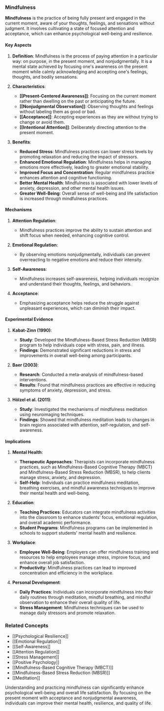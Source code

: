 ### Mindfulness

**Mindfulness** is the practice of being fully present and engaged in the current moment, aware of your thoughts, feelings, and sensations without judgment. It involves cultivating a state of focused attention and acceptance, which can enhance psychological well-being and resilience.

#### Key Aspects

1. **Definition**:
   Mindfulness is the process of paying attention in a particular way: on purpose, in the present moment, and nonjudgmentally. It is a mental state achieved by focusing one's awareness on the present moment while calmly acknowledging and accepting one's feelings, thoughts, and bodily sensations.

2. **Characteristics**:
   - **[[Present-Centered Awareness]]**: Focusing on the current moment rather than dwelling on the past or anticipating the future.
   - **[[Nonjudgmental Observation]]**: Observing thoughts and feelings without labeling them as good or bad.
   - **[[Acceptance]]**: Accepting experiences as they are without trying to change or avoid them.
   - **[[Intentional Attention]]**: Deliberately directing attention to the present moment.

3. **Benefits**:
   - **Reduced Stress**: Mindfulness practices can lower stress levels by promoting relaxation and reducing the impact of stressors.
   - **Enhanced Emotional Regulation**: Mindfulness helps in managing emotions more effectively, leading to greater emotional stability.
   - **Improved Focus and Concentration**: Regular mindfulness practice enhances attention and cognitive functioning.
   - **Better Mental Health**: Mindfulness is associated with lower levels of anxiety, depression, and other mental health issues.
   - **Greater Well-Being**: Overall sense of well-being and life satisfaction is increased through mindfulness practices.

#### Mechanisms

1. **Attention Regulation**:
   - Mindfulness practices improve the ability to sustain attention and shift focus when needed, enhancing cognitive control.

2. **Emotional Regulation**:
   - By observing emotions nonjudgmentally, individuals can prevent overreacting to negative emotions and reduce their intensity.

3. **Self-Awareness**:
   - Mindfulness increases self-awareness, helping individuals recognize and understand their thoughts, feelings, and behaviors.

4. **Acceptance**:
   - Emphasizing acceptance helps reduce the struggle against unpleasant experiences, which can diminish their impact.

#### Experimental Evidence

1. **Kabat-Zinn (1990)**:
   - **Study**: Developed the Mindfulness-Based Stress Reduction (MBSR) program to help individuals cope with stress, pain, and illness.
   - **Findings**: Demonstrated significant reductions in stress and improvements in overall well-being among participants.

2. **Baer (2003)**:
   - **Research**: Conducted a meta-analysis of mindfulness-based interventions.
   - **Results**: Found that mindfulness practices are effective in reducing symptoms of anxiety, depression, and stress.

3. **Hölzel et al. (2011)**:
   - **Study**: Investigated the mechanisms of mindfulness meditation using neuroimaging techniques.
   - **Findings**: Showed that mindfulness meditation leads to changes in brain regions associated with attention, self-regulation, and self-awareness.

#### Implications

1. **Mental Health**:
   - **Therapeutic Approaches**: Therapists can incorporate mindfulness practices, such as Mindfulness-Based Cognitive Therapy (MBCT) and Mindfulness-Based Stress Reduction (MBSR), to help clients manage stress, anxiety, and depression.
   - **Self-Help**: Individuals can practice mindfulness meditation, breathing exercises, and mindful awareness techniques to improve their mental health and well-being.

2. **Education**:
   - **Teaching Practices**: Educators can integrate mindfulness activities into the classroom to enhance students' focus, emotional regulation, and overall academic performance.
   - **Student Programs**: Mindfulness programs can be implemented in schools to support students' mental health and resilience.

3. **Workplace**:
   - **Employee Well-Being**: Employers can offer mindfulness training and resources to help employees manage stress, improve focus, and enhance overall job satisfaction.
   - **Productivity**: Mindfulness practices can lead to improved concentration and efficiency in the workplace.

4. **Personal Development**:
   - **Daily Practices**: Individuals can incorporate mindfulness into their daily routines through meditation, mindful breathing, and mindful observation to enhance their overall quality of life.
   - **Stress Management**: Mindfulness techniques can be used to manage daily stressors and promote relaxation.

### Related Concepts

- [[Psychological Resilience]]
- [[Emotional Regulation]]
- [[Self-Awareness]]
- [[Attention Regulation]]
- [[Stress Management]]
- [[Positive Psychology]]
- [[Mindfulness-Based Cognitive Therapy (MBCT)]]
- [[Mindfulness-Based Stress Reduction (MBSR)]]
- [[Meditation]]

Understanding and practicing mindfulness can significantly enhance psychological well-being and overall life satisfaction. By focusing on the present moment with acceptance and nonjudgmental awareness, individuals can improve their mental health, resilience, and quality of life.